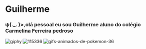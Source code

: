 # Guilherme

### ψ(._. )>,olá pessoal eu sou Guilherme aluno do colégio Carmelina Ferreira pedroso
![giphy](https://user-images.githubusercontent.com/108811012/186960611-1dc240cc-1f09-43d8-9d02-d55d92294c1d.gif)
![115336](https://user-images.githubusercontent.com/108811012/186960744-43168183-c103-4e61-bb43-d6c8e37cccdc.gif)
![gifs-animados-de-pokemon-36](https://user-images.githubusercontent.com/108811012/186961168-5079c29d-c994-451d-b134-7be62eedcc38.gif)
